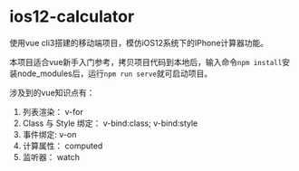 # ios12-calculator

使用vue cli3搭建的移动端项目，模仿iOS12系统下的IPhone计算器功能。

本项目适合vue新手入门参考，拷贝项目代码到本地后，输入命令`npm install`安装node_modules后，运行`npm run serve`就可启动项目。

涉及到的vue知识点有：

1. 列表渲染： v-for
2. Class 与 Style 绑定： v-bind:class; v-bind:style
3. 事件绑定: v-on
4. 计算属性： computed
5. 监听器： watch

